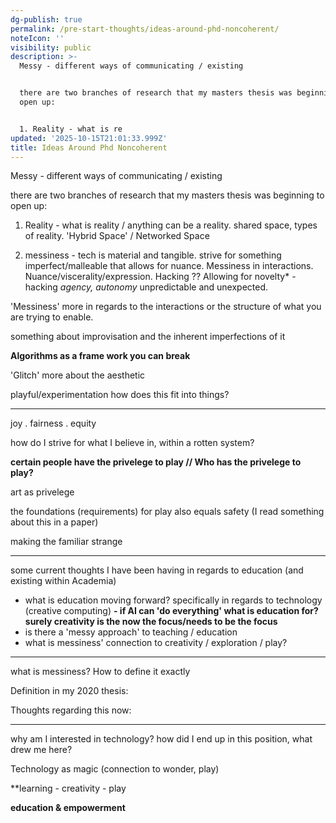 ```yaml
---
dg-publish: true
permalink: /pre-start-thoughts/ideas-around-phd-noncoherent/
noteIcon: ''
visibility: public
description: >-
  Messy - different ways of communicating / existing


  there are two branches of research that my masters thesis was beginning to
  open up:


  1. Reality - what is re
updated: '2025-10-15T21:01:33.999Z'
title: Ideas Around Phd Noncoherent
---
```

Messy - different ways of communicating / existing

there are two branches of research that my masters thesis was beginning to open up:

1. Reality - what is reality / anything can be a reality. shared space, types of reality. 'Hybrid Space' / Networked Space

2. messiness - tech is material and tangible. strive for something imperfect/malleable that allows for nuance. Messiness in interactions. Nuance/viscerality/expression. Hacking ?? Allowing for novelty* - hacking
*agency, autonomy*
unpredictable and unexpected.

'Messiness' more in regards to the interactions or the structure of what you are trying to enable.

something about improvisation and the inherent imperfections of it

**Algorithms as a frame work you can break**

'Glitch' more about the aesthetic

playful/experimentation how does this fit into things?

---
joy . fairness . equity

how do I strive for what I believe in, within a rotten system?

**certain people have the privelege to play // Who has the privelege to play?**

art as privelege

the foundations (requirements) for play also equals safety (I read something about this in a paper)

making the familiar strange

--------
some current thoughts I have been having in regards to education (and existing within Academia)

- what is education moving forward? specifically in regards to technology (creative computing)
**- if AI can 'do everything' what is education for? surely creativity is the now the focus/needs to be the focus**
- is there a 'messy approach' to teaching / education
- what is messiness' connection to creativity / exploration / play?

------
what is messiness? How to define it exactly

Definition in my 2020 thesis:

Thoughts regarding this now:

------
why am I interested in technology? how did I end up in this position, what drew me here? 

Technology as magic (connection to wonder, play)

**learning - creativity - play 

**education & empowerment**
